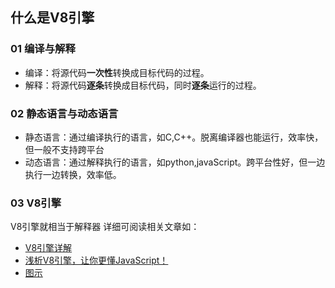 ## 什么是V8引擎

### 01 编译与解释
- 编译：将源代码**一次性**转换成目标代码的过程。
- 解释：将源代码**逐条**转换成目标代码，同时**逐条**运行的过程。

### 02 静态语言与动态语言
- 静态语言：通过编译执行的语言，如C,C++。脱离编译器也能运行，效率快，但一般不支持跨平台
- 动态语言：通过解释执行的语言，如python,javaScript。跨平台性好，但一边执行一边转换，效率低。

### 03 V8引擎
V8引擎就相当于解释器
详细可阅读相关文章如：
- [V8引擎详解](http://www.javashuo.com/article/p-gnbdcqmf-ck.html)
- [浅析V8引擎，让你更懂JavaScript！](https://zhuanlan.zhihu.com/p/491369553)
- [图示](https://blog.csdn.net/qq_36545813/article/details/124181624)
